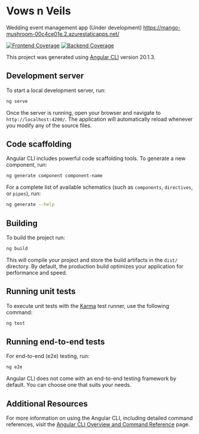 # Vows n Veils
Wedding event management app (Under development) 
https://mango-mushroom-00c4ce01e.2.azurestaticapps.net/

[![Frontend Coverage](https://codecov.io/gh/Pixel-Perfect-SDP/Vows-n-Veils/branch/main/graph/badge.svg?flag=frontend)](https://app.codecov.io/gh/Pixel-Perfect-SDP/Vows-n-Veils?flags=frontend)
[![Backend Coverage](https://codecov.io/gh/Pixel-Perfect-SDP/Vows-n-Veils/branch/main/graph/badge.svg?flag=backend)](https://app.codecov.io/gh/Pixel-Perfect-SDP/Vows-n-Veils?flags=backend)

This project was generated using [Angular CLI](https://github.com/angular/angular-cli) version 20.1.3.

## Development server

To start a local development server, run:

```bash
ng serve
```

Once the server is running, open your browser and navigate to `http://localhost:4200/`. The application will automatically reload whenever you modify any of the source files.

## Code scaffolding

Angular CLI includes powerful code scaffolding tools. To generate a new component, run:

```bash
ng generate component component-name
```

For a complete list of available schematics (such as `components`, `directives`, or `pipes`), run:

```bash
ng generate --help
```

## Building

To build the project run:

```bash
ng build
```

This will compile your project and store the build artifacts in the `dist/` directory. By default, the production build optimizes your application for performance and speed.

## Running unit tests

To execute unit tests with the [Karma](https://karma-runner.github.io) test runner, use the following command:

```bash
ng test
```

## Running end-to-end tests

For end-to-end (e2e) testing, run:

```bash
ng e2e
```

Angular CLI does not come with an end-to-end testing framework by default. You can choose one that suits your needs.

## Additional Resources

For more information on using the Angular CLI, including detailed command references, visit the [Angular CLI Overview and Command Reference](https://angular.dev/tools/cli) page.
